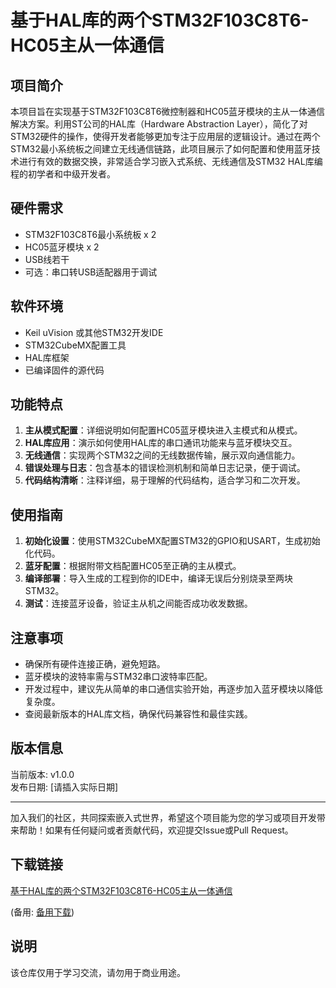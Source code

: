 # 基于HAL库的两个STM32F103C8T6-HC05主从一体通信

## 项目简介

本项目旨在实现基于STM32F103C8T6微控制器和HC05蓝牙模块的主从一体通信解决方案。利用ST公司的HAL库（Hardware Abstraction Layer），简化了对STM32硬件的操作，使得开发者能够更加专注于应用层的逻辑设计。通过在两个STM32最小系统板之间建立无线通信链路，此项目展示了如何配置和使用蓝牙技术进行有效的数据交换，非常适合学习嵌入式系统、无线通信及STM32 HAL库编程的初学者和中级开发者。

## 硬件需求

- STM32F103C8T6最小系统板 x 2
- HC05蓝牙模块 x 2
- USB线若干
- 可选：串口转USB适配器用于调试

## 软件环境

- Keil uVision 或其他STM32开发IDE
- STM32CubeMX配置工具
- HAL库框架
- 已编译固件的源代码

## 功能特点

1. **主从模式配置**：详细说明如何配置HC05蓝牙模块进入主模式和从模式。
2. **HAL库应用**：演示如何使用HAL库的串口通讯功能来与蓝牙模块交互。
3. **无线通信**：实现两个STM32之间的无线数据传输，展示双向通信能力。
4. **错误处理与日志**：包含基本的错误检测机制和简单日志记录，便于调试。
5. **代码结构清晰**：注释详细，易于理解的代码结构，适合学习和二次开发。

## 使用指南

1. **初始化设置**：使用STM32CubeMX配置STM32的GPIO和USART，生成初始化代码。
2. **蓝牙配置**：根据附带文档配置HC05至正确的主从模式。
3. **编译部署**：导入生成的工程到你的IDE中，编译无误后分别烧录至两块STM32。
4. **测试**：连接蓝牙设备，验证主从机之间能否成功收发数据。

## 注意事项

- 确保所有硬件连接正确，避免短路。
- 蓝牙模块的波特率需与STM32串口波特率匹配。
- 开发过程中，建议先从简单的串口通信实验开始，再逐步加入蓝牙模块以降低复杂度。
- 查阅最新版本的HAL库文档，确保代码兼容性和最佳实践。

## 版本信息

当前版本: v1.0.0  
发布日期: [请插入实际日期]

---

加入我们的社区，共同探索嵌入式世界，希望这个项目能为您的学习或项目开发带来帮助！如果有任何疑问或者贡献代码，欢迎提交Issue或Pull Request。

## 下载链接
[基于HAL库的两个STM32F103C8T6-HC05主从一体通信](https://pan.quark.cn/s/1b1b4ced51eb) 

(备用: [备用下载](https://pan.baidu.com/s/1zBWx5cI_V0OiAhM2YZDZ4Q?pwd=1234))

## 说明

该仓库仅用于学习交流，请勿用于商业用途。
